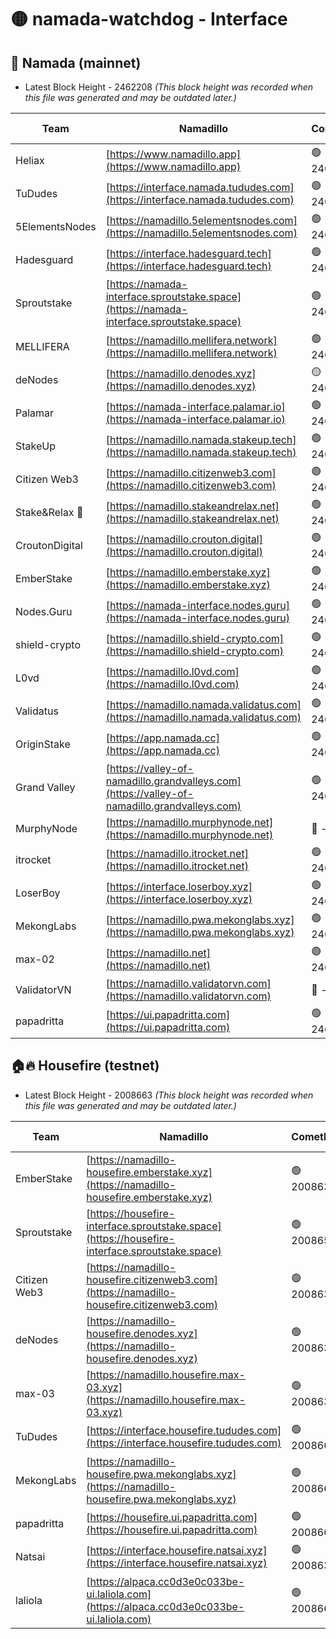 # 🟡 namada-watchdog - Interface

## 🚀 Namada (mainnet)
- Latest Block Height - 2462208 *(This block height was recorded when this file was generated and may be outdated later.)*

| Team | Namadillo | CometBFT | Indexer | MASP Indexer |
|-|-|-|-|-|
| Heliax | [https://www.namadillo.app](https://www.namadillo.app) | 🟢 2462179 | 🟢 2462178 | 🟢 2462179 |
| TuDudes | [https://interface.namada.tududes.com](https://interface.namada.tududes.com) | 🟢 2462179 | 🟢 2462179 | 🟢 2462179 |
| 5ElementsNodes | [https://namadillo.5elementsnodes.com](https://namadillo.5elementsnodes.com) | 🟢 2462180 | 🟢 2462180 | 🔴 - |
| Hadesguard | [https://interface.hadesguard.tech](https://interface.hadesguard.tech) | 🟢 2462185 | 🟢 2462184 | 🟢 2462185 |
| Sproutstake | [https://namada-interface.sproutstake.space](https://namada-interface.sproutstake.space) | 🟢 2462185 | 🟢 2462185 | 🟢 2462185 |
| MELLIFERA | [https://namadillo.mellifera.network](https://namadillo.mellifera.network) | 🟢 2462187 | 🟢 2462186 | 🟢 2462187 |
| deNodes | [https://namadillo.denodes.xyz](https://namadillo.denodes.xyz) | 🟡 2461969 | 🔴 2461879 | 🟡 2461966 |
| Palamar | [https://namada-interface.palamar.io](https://namada-interface.palamar.io) | 🟢 2462188 | 🟢 2462188 | 🟢 2462188 |
| StakeUp | [https://namadillo.namada.stakeup.tech](https://namadillo.namada.stakeup.tech) | 🟢 2462189 | 🟢 2462189 | 🟢 2462189 |
| Citizen Web3 | [https://namadillo.citizenweb3.com](https://namadillo.citizenweb3.com) | 🟢 2462190 | 🟢 2462190 | 🟢 2462190 |
| Stake&Relax 🦥 | [https://namadillo.stakeandrelax.net](https://namadillo.stakeandrelax.net) | 🟢 2462191 | 🟢 2462190 | 🟢 2462191 |
| CroutonDigital | [https://namadillo.crouton.digital](https://namadillo.crouton.digital) | 🟢 2462191 | 🟢 2462191 | 🟢 2462191 |
| EmberStake | [https://namadillo.emberstake.xyz](https://namadillo.emberstake.xyz) | 🟢 2462192 | 🟢 2462192 | 🟢 2462192 |
| Nodes.Guru | [https://namada-interface.nodes.guru](https://namada-interface.nodes.guru) | 🟢 2462193 | 🟢 2462193 | 🟢 2462193 |
| shield-crypto | [https://namadillo.shield-crypto.com](https://namadillo.shield-crypto.com) | 🟢 2462175 | 🔴 2460790 | 🟢 2462170 |
| L0vd | [https://namadillo.l0vd.com](https://namadillo.l0vd.com) | 🟢 2462195 | 🟢 2462195 | 🟢 2462195 |
| Validatus | [https://namadillo.namada.validatus.com](https://namadillo.namada.validatus.com) | 🟢 2462196 | 🟢 2462196 | 🟢 2462196 |
| OriginStake | [https://app.namada.cc](https://app.namada.cc) | 🟢 2462197 | 🟢 2462197 | 🟢 2462197 |
| Grand Valley | [https://valley-of-namadillo.grandvalleys.com](https://valley-of-namadillo.grandvalleys.com) | 🟢 2462197 | 🟢 2462197 | 🟢 2462197 |
| MurphyNode | [https://namadillo.murphynode.net](https://namadillo.murphynode.net) | 🔴 - | 🔴 - | 🔴 - |
| itrocket | [https://namadillo.itrocket.net](https://namadillo.itrocket.net) | 🟢 2462200 | 🟢 2462200 | 🟢 2462200 |
| LoserBoy | [https://interface.loserboy.xyz](https://interface.loserboy.xyz) | 🟢 2462201 | 🟢 2462200 | 🟢 2462200 |
| MekongLabs | [https://namadillo.pwa.mekonglabs.xyz](https://namadillo.pwa.mekonglabs.xyz) | 🟢 2462202 | 🟢 2462201 | 🟢 2462201 |
| max-02 | [https://namadillo.net](https://namadillo.net) | 🟢 2462202 | 🟢 2462202 | 🔴 - |
| ValidatorVN | [https://namadillo.validatorvn.com](https://namadillo.validatorvn.com) | 🔴 - | 🔴 - | 🔴 - |
| papadritta | [https://ui.papadritta.com](https://ui.papadritta.com) | 🟢 2462208 | 🟢 2462208 | 🟢 2462208 |

## 🏠🔥 Housefire (testnet)
- Latest Block Height - 2008663 *(This block height was recorded when this file was generated and may be outdated later.)*

| Team | Namadillo | CometBFT | Indexer | MASP Indexer |
|-|-|-|-|-|
| EmberStake | [https://namadillo-housefire.emberstake.xyz](https://namadillo-housefire.emberstake.xyz) | 🟢 2008636 | 🟢 2008636 | 🟢 2008636 |
| Sproutstake | [https://housefire-interface.sproutstake.space](https://housefire-interface.sproutstake.space) | 🟢 2008658 | 🟢 2008658 | 🟢 2008658 |
| Citizen Web3 | [https://namadillo-housefire.citizenweb3.com](https://namadillo-housefire.citizenweb3.com) | 🟢 2008636 | 🔴 1887621 | 🟢 2008659 |
| deNodes | [https://namadillo-housefire.denodes.xyz](https://namadillo-housefire.denodes.xyz) | 🟢 2008636 | 🟢 2008636 | 🟢 2008636 |
| max-03 | [https://namadillo.housefire.max-03.xyz](https://namadillo.housefire.max-03.xyz) | 🟢 2008636 | 🟢 2008636 | 🟢 2008636 |
| TuDudes | [https://interface.housefire.tududes.com](https://interface.housefire.tududes.com) | 🟢 2008661 | 🟢 2008661 | 🟢 2008661 |
| MekongLabs | [https://namadillo-housefire.pwa.mekonglabs.xyz](https://namadillo-housefire.pwa.mekonglabs.xyz) | 🟢 2008661 | 🟢 2008661 | 🟢 2008661 |
| papadritta | [https://housefire.ui.papadritta.com](https://housefire.ui.papadritta.com) | 🟢 2008662 | 🟢 2008662 | 🟢 2008662 |
| Natsai | [https://interface.housefire.natsai.xyz](https://interface.housefire.natsai.xyz) | 🟢 2008636 | 🟢 2008636 | 🟢 2008636 |
| laliola | [https://alpaca.cc0d3e0c033be-ui.laliola.com](https://alpaca.cc0d3e0c033be-ui.laliola.com) | 🟢 2008663 | 🟢 2008663 | 🟢 2008663 |

